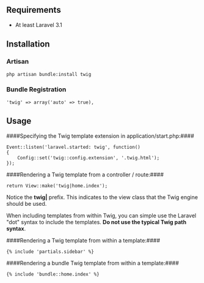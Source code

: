 ## Requirements

- At least Laravel 3.1

## Installation

### Artisan

	php artisan bundle:install twig

### Bundle Registration

	'twig' => array('auto' => true),

## Usage

####Specifying the Twig template extension in application/start.php:####

	Event::listen('laravel.started: twig', function()
	{
		Config::set('twig::config.extension', '.twig.html');
	});

####Rendering a Twig template from a controller / route:####

	return View::make('twig|home.index');

Notice the **twig|** prefix. This indicates to the view class that the Twig engine should be used.

When including templates from within Twig, you can simple use the Laravel "dot" syntax to include the templates. **Do not use the typical Twig path syntax**.

####Rendering a Twig template from within a template:####

	{% include 'partials.sidebar' %}

####Rendering a bundle Twig template from within a template:####

	{% include 'bundle::home.index' %}